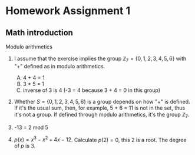 # Homework Assignment 1

## Math introduction

Modulo arithmetics

1. I assume that the exercise implies the group $\mathbb{Z}_7 = \{0, 1, 2, 3, 4, 5, 6\}$ with "+" defined as in modulo arithmetics.
    <ol type="A">
        <li>4 + 4 = 1</li>
        <li>3 * 5 = 1</li>
        <li>inverse of 3 is 4 (-3 = 4 because 3 + 4 = 0 in this group)</li>
    </ol>

2.  Whether $S = \{0, 1, 2, 3, 4, 5, 6\}$ is a group depends on how "+" is defined. If it's the usual sum, then, for example, 5 + 6 = 11 is not in the set, thus it's not a group. If defined through modulo arithmetics, it's the group $\mathbb{Z}_7$.

3. -13 = 2 mod 5

4. $p(x) = x^3 - x^2 + 4x - 12$. Calculate $p(2) = 0$, this 2 is a root. The degree of $p$ is 3.
